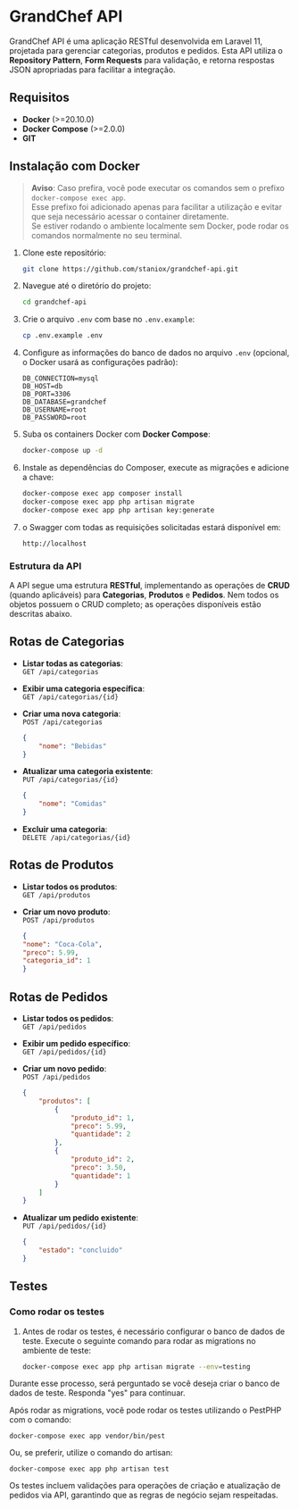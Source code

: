 # GrandChef API

GrandChef API é uma aplicação RESTful desenvolvida em Laravel 11, projetada para gerenciar categorias, produtos e pedidos. Esta API utiliza o **Repository Pattern**, **Form Requests** para validação, e retorna respostas JSON apropriadas para facilitar a integração.

## Requisitos

- **Docker** (>=20.10.0)
- **Docker Compose** (>=2.0.0)
- **GIT**

## Instalação com Docker

> **Aviso**: Caso prefira, você pode executar os comandos sem o prefixo `docker-compose exec app`.  
> Esse prefixo foi adicionado apenas para facilitar a utilização e evitar que seja necessário acessar o container diretamente.  
> Se estiver rodando o ambiente localmente sem Docker, pode rodar os comandos normalmente no seu terminal.


1. Clone este repositório:
    ```bash
    git clone https://github.com/staniox/grandchef-api.git
    ```

2. Navegue até o diretório do projeto:
    ```bash
    cd grandchef-api
    ```

3. Crie o arquivo `.env` com base no `.env.example`:
    ```bash
    cp .env.example .env
    ```

4. Configure as informações do banco de dados no arquivo `.env` (opcional, o Docker usará as configurações padrão):
    ```dotenv
    DB_CONNECTION=mysql
    DB_HOST=db
    DB_PORT=3306
    DB_DATABASE=grandchef
    DB_USERNAME=root
    DB_PASSWORD=root
    ```

5. Suba os containers Docker com **Docker Compose**:
    ```bash
    docker-compose up -d
    ```

6. Instale as dependências do Composer, execute as migrações e adicione a chave:
    ```bash
    docker-compose exec app composer install
    docker-compose exec app php artisan migrate
    docker-compose exec app php artisan key:generate
    ```

7. o Swagger com todas as requisições solicitadas estará disponível em:
    ```
    http://localhost
    ```
   
### Estrutura da API

A API segue uma estrutura **RESTful**, implementando as operações de **CRUD** (quando aplicáveis) para **Categorias**, **Produtos** e **Pedidos**. Nem todos os objetos possuem o CRUD completo; as operações disponíveis estão descritas abaixo.

## Rotas de Categorias

- **Listar todas as categorias**:  
  `GET /api/categorias`

- **Exibir uma categoria específica**:  
  `GET /api/categorias/{id}`

- **Criar uma nova categoria**:  
  `POST /api/categorias`
  ```json
  {
      "nome": "Bebidas"
  }

- **Atualizar uma categoria existente**:  
  `PUT /api/categorias/{id}`
    ```json
    {
        "nome": "Comidas"
    }

- **Excluir uma categoria**:  
  `DELETE /api/categorias/{id}`


## Rotas de Produtos

- **Listar todos os produtos**:  
  `GET /api/produtos`

- **Criar um novo produto**:  
  `POST /api/produtos`
    ```json
    {
    "nome": "Coca-Cola",
    "preco": 5.99,
    "categoria_id": 1
    }

## Rotas de Pedidos

- **Listar todos os pedidos**:  
  `GET /api/pedidos`

- **Exibir um pedido específico**:  
  `GET /api/pedidos/{id}`

- **Criar um novo pedido**:  
  `POST /api/pedidos`
    ```json
    {
        "produtos": [
            {
                "produto_id": 1,
                "preco": 5.99,
                "quantidade": 2
            },
            {
                "produto_id": 2,
                "preco": 3.50,
                "quantidade": 1
            }
        ]
    }

- **Atualizar um pedido existente**:  
  `PUT /api/pedidos/{id}`
    ```json
    {
        "estado": "concluido"
    }

## Testes

### Como rodar os testes

1. Antes de rodar os testes, é necessário configurar o banco de dados de teste.
   Execute o seguinte comando para rodar as migrations no ambiente de teste:

   ```bash
   docker-compose exec app php artisan migrate --env=testing

Durante esse processo, será perguntado se você deseja criar o banco de dados de teste. Responda "yes" para continuar.

Após rodar as migrations, você pode rodar os testes utilizando o PestPHP com o comando:

    docker-compose exec app vendor/bin/pest

Ou, se preferir, utilize o comando do artisan:

    docker-compose exec app php artisan test

Os testes incluem validações para operações de criação e atualização de pedidos via API, garantindo que as regras de negócio sejam respeitadas.




